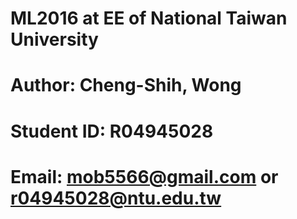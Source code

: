 # ML2016 at EE of National Taiwan University
# Author: Cheng-Shih, Wong
# Student ID: R04945028
# Email: mob5566@gmail.com or r04945028@ntu.edu.tw


